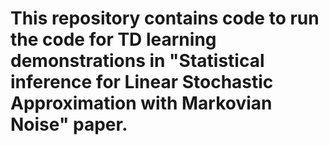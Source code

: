 # This repository contains code to run the code for TD learning demonstrations in "Statistical inference for Linear Stochastic Approximation with Markovian Noise" paper.
